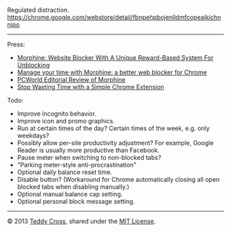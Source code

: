 Regulated distraction. https://chrome.google.com/webstore/detail/fbnpehpbojenlldmfcopeajkichnnjpo

---

Press:

* [Morphine: Website Blocker With A Unique Reward-Based System For Unblocking](http://www.addictivetips.com/web/morphine-chrome-website-blocker-with-unique-reward-based-unblocking/)
* [Manage your time with Morphine: a better web blocker for Chrome](http://www.freewaregenius.com/2012/06/20/manage-your-time-with-morphine-a-better-web-blocker-for-chrome/)
* [PCWorld Editorial Review of Morphine](http://www.pcworld.com/downloads/file/fid,232036-order,4/description.html)
* [Stop Wasting Time with a Simple Chrome Extension](http://revision3.com/tzdaily/morphine-productivity)

Todo:

* Improve incognito behavior.
* Improve icon and promo graphics.
* Run at certain times of the day? Certain times of the week, e.g. only weekdays?
* Possibly allow per-site productivity adjustment? For example, Google Reader is usually more productive than Facebook.
* Pause meter when switching to non-blocked tabs?
* "Parking meter-style anti-procrastination"
* Optional daily balance reset time.
* Disable button? (Workaround for Chrome automatically closing all open blocked tabs when disabling manually.)
* Optional manual balance cap setting.
* Optional personal block message setting.

---

© 2013 [Teddy Cross](http://tkaz.ec), shared under the [MIT License](http://www.opensource.org/licenses/MIT).